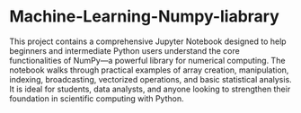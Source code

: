 # Machine-Learning-Numpy-liabrary
This project contains a comprehensive Jupyter Notebook designed to help beginners and intermediate Python users understand the core functionalities of NumPy—a powerful library for numerical computing. The notebook walks through practical examples of array creation, manipulation, indexing, broadcasting, vectorized operations, and basic statistical analysis. It is ideal for students, data analysts, and anyone looking to strengthen their foundation in scientific computing with Python.
